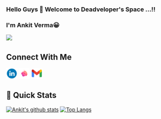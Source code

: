 ### Hello Guys 👋 Welcome to Deadveloper's Space ...!!
### I'm Ankit Verma😀
[<img src="https://komarev.com/ghpvc/?username=roksankit24&label=Profile+Views&color=2e8b57&style=flat" />](https://github.com/roksankit24)


<!--
**roksankit24/roksankit24** is a ✨ _special_ ✨ repository because its `README.md` (this file) appears on your GitHub profile.

Here are some ideas to get you started:

- 🔭 I’m currently working on ...
- 🌱 I’m currently learning ...
- 👯 I’m looking to collaborate on ...
- 🤔 I’m looking for help with ...
- 💬 Ask me about ...
- 📫 How to reach me: ...
- 😄 Pronouns: ...
- ⚡ Fun fact: ...
-->
## Connect With Me
<a href="https://www.linkedin.com/in/ankitverma0306/"><img src="/linkedin.png" alt="alt text" width="30px" height="30px"></a>  <a href="https://www.instagram.com/deadveloper_/"><img src="/instagram.png" alt="alt text" width="30px" height="30px"></a>  <a href="mailto:ankitiitian24.com"><img src="/gmail.png" alt="alt text" width="30px" height="30px"></a>  


## 🚀 Quick Stats
[![Ankit's github stats](https://github-readme-stats.vercel.app/api?username=roksankit24&show_icons=true&theme=radical)](https://github.com/roksankit24/github-readme-stats)
[![Top Langs](https://github-readme-stats.vercel.app/api/top-langs/?username=roksankit24&layout=compact&theme=radical)](https://github.com/roksankit24/github-readme-stats)
